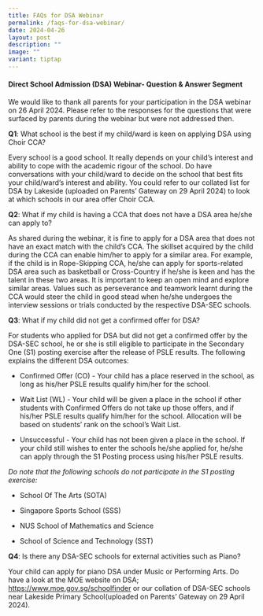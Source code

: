 ```yaml
---
title: FAQs for DSA Webinar
permalink: /faqs-for-dsa-webinar/
date: 2024-04-26
layout: post
description: ""
image: ""
variant: tiptap
---
```

<h4>Direct School Admission (DSA) Webinar- Question &amp; Answer Segment</h4>
<p>We would like to thank all parents for your participation in the DSA webinar
on 26 April 2024. Please refer to the responses for the questions that
were surfaced by parents during the webinar but were not addressed then.</p>
<p><strong>Q1</strong>: What school is the best if my child/ward is keen
on applying DSA using Choir CCA?</p>
<p>Every school is a good school. It really depends on your child’s interest
and ability to cope with the academic rigour of the school. Do have conversations
with your child/ward to decide on the school that best fits your child/ward’s
interest and ability. You could refer to our collated list for DSA by Lakeside
(uploaded on Parents’ Gateway on 29 April 2024) to look at which schools
in our area offer Choir CCA.</p>
<p><strong>Q2</strong>: What if my child is having a CCA that does not have
a DSA area he/she can apply to?</p>
<p>As shared during the webinar, it is fine to apply for a DSA area that
does not have an exact match with the child’s CCA. The skillset acquired
by the child during the CCA can enable him/her to apply for a similar area.
For example, if the child is in Rope-Skipping CCA, he/she can apply for
sports-related DSA area such as basketball or Cross-Country if he/she is
keen and has the talent in these two areas. It is important to keep an
open mind and explore similar areas. Values such as perseverance and teamwork
learnt during the CCA would steer the child in good stead when he/she undergoes
the interview sessions or trials conducted by the respective DSA-SEC schools.</p>
<p><strong>Q3</strong>: What if my child did not get a confirmed offer for
DSA?</p>
<p>For students who applied for DSA but did not get a confirmed offer by
the DSA-SEC school, he or she is still eligible to participate in the Secondary
One (S1) posting exercise after the release of PSLE results. The following
explains the different DSA outcomes:</p>
<ul data-tight="true" class="tight">
<li>
<p>Confirmed Offer (CO) - Your child has a place reserved in the school,
as long as his/her PSLE results qualify him/her for the school.</p>
</li>
<li>
<p>Wait List (WL) - Your child will be given a place in the school if other
students with Confirmed Offers do not take up those offers, and if his/her
PSLE results qualify him/her for the school. Allocation will be based on
students’ rank on the school’s Wait List.</p>
</li>
<li>
<p>Unsuccessful - Your child has not been given a place in the school. If
your child still wishes to enter the schools he/she applied for, he/she
can apply through the S1 Posting process using his/her PSLE results.</p>
</li>
</ul>
<p><em>Do note that the following schools do not participate in the S1 posting exercise:</em>
</p>
<ul data-tight="true" class="tight">
<li>
<p>School Of The Arts (SOTA)</p>
</li>
<li>
<p>Singapore Sports School (SSS)</p>
</li>
<li>
<p>NUS School of Mathematics and Science</p>
</li>
<li>
<p>School of Science and Technology (SST)</p>
</li>
</ul>
<p><strong>Q4</strong>: Is there any DSA-SEC schools for external activities
such as Piano?</p>
<p>Your child can apply for piano DSA under Music or Performing Arts. Do
have a look at the MOE website on DSA; <a href="https://www.moe.gov.sg/schoolfinder" rel="noopener noreferrer nofollow" target="_blank">https://www.moe.gov.sg/schoolfinder</a> or
our collation of DSA-SEC schools near Lakeside Primary School(uploaded
on Parents’ Gateway on 29 April 2024).</p>